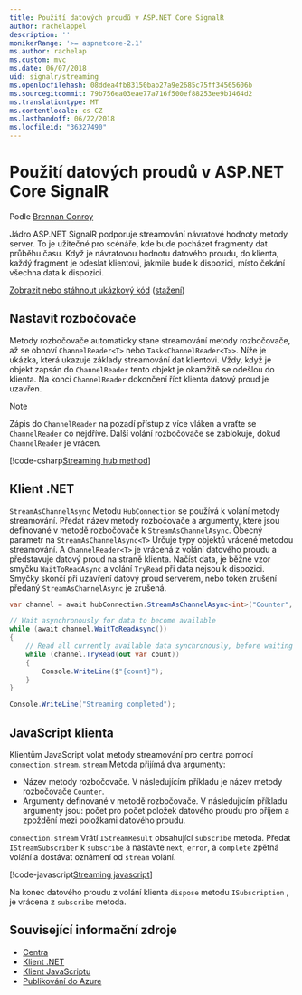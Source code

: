 ```yaml
---
title: Použití datových proudů v ASP.NET Core SignalR
author: rachelappel
description: ''
monikerRange: '>= aspnetcore-2.1'
ms.author: rachelap
ms.custom: mvc
ms.date: 06/07/2018
uid: signalr/streaming
ms.openlocfilehash: 08ddea4fb83150bab27a9e2685c75ff34565606b
ms.sourcegitcommit: 79b756ea03eae77a716f500ef88253ee9b1464d2
ms.translationtype: MT
ms.contentlocale: cs-CZ
ms.lasthandoff: 06/22/2018
ms.locfileid: "36327490"
---
```

# <a name="use-streaming-in-aspnet-core-signalr"></a>Použití datových proudů v ASP.NET Core SignalR

Podle [Brennan Conroy](https://github.com/BrennanConroy)

Jádro ASP.NET SignalR podporuje streamování návratové hodnoty metody server. To je užitečné pro scénáře, kde bude pocházet fragmenty dat průběhu času. Když je návratovou hodnotu datového proudu, do klienta, každý fragment je odeslat klientovi, jakmile bude k dispozici, místo čekání všechna data k dispozici.

[Zobrazit nebo stáhnout ukázkový kód](https://github.com/aspnet/Docs/tree/live/aspnetcore/signalr/streaming/sample) ([stažení](xref:tutorials/index#how-to-download-a-sample))

## <a name="set-up-the-hub"></a>Nastavit rozbočovače

Metody rozbočovače automaticky stane streamování metody rozbočovače, až se obnoví `ChannelReader<T>` nebo `Task<ChannelReader<T>>`. Níže je ukázka, která ukazuje základy streamování dat klientovi. Vždy, když je objekt zapsán do `ChannelReader` tento objekt je okamžitě se odešlou do klienta. Na konci `ChannelReader` dokončení říct klienta datový proud je uzavřen.

> [!NOTE]
> Zápis do `ChannelReader` na pozadí přístup z více vláken a vraťte se `ChannelReader` co nejdříve. Další volání rozbočovače se zablokuje, dokud `ChannelReader` je vrácen.

[!code-csharp[Streaming hub method](streaming/sample/Hubs/StreamHub.cs?range=10-34)]

## <a name="net-client"></a>Klient .NET

`StreamAsChannelAsync` Metodu `HubConnection` se používá k volání metody streamování. Předat název metody rozbočovače a argumenty, které jsou definované v metodě rozbočovače k `StreamAsChannelAsync`. Obecný parametr na `StreamAsChannelAsync<T>` Určuje typy objektů vrácené metodou streamování. A `ChannelReader<T>` je vrácená z volání datového proudu a představuje datový proud na straně klienta. Načíst data, je běžné vzor smyčku `WaitToReadAsync` a volání `TryRead` při data nejsou k dispozici. Smyčky skončí při uzavření datový proud serverem, nebo token zrušení předaný `StreamAsChannelAsync` je zrušená.

```csharp
var channel = await hubConnection.StreamAsChannelAsync<int>("Counter", 10, 500, CancellationToken.None);

// Wait asynchronously for data to become available
while (await channel.WaitToReadAsync())
{
    // Read all currently available data synchronously, before waiting for more data
    while (channel.TryRead(out var count))
    {
        Console.WriteLine($"{count}");
    }
}

Console.WriteLine("Streaming completed");
```

## <a name="javascript-client"></a>JavaScript klienta

Klientům JavaScript volat metody streamování pro centra pomocí `connection.stream`. `stream` Metoda přijímá dva argumenty:

* Název metody rozbočovače. V následujícím příkladu je název metody rozbočovače `Counter`.
* Argumenty definované v metodě rozbočovače. V následujícím příkladu argumenty jsou: počet pro počet položek datového proudu pro příjem a zpoždění mezi položkami datového proudu.

`connection.stream` Vrátí `IStreamResult` obsahující `subscribe` metoda. Předat `IStreamSubscriber` k `subscribe` a nastavte `next`, `error`, a `complete` zpětná volání a dostávat oznámení od `stream` volání.

[!code-javascript[Streaming javascript](streaming/sample/wwwroot/js/stream.js?range=19-36)]

Na konec datového proudu z volání klienta `dispose` metodu `ISubscription` , je vrácena z `subscribe` metoda.

## <a name="related-resources"></a>Související informační zdroje

* [Centra](xref:signalr/hubs)
* [Klient .NET](xref:signalr/dotnet-client)
* [Klient JavaScriptu](xref:signalr/javascript-client)
* [Publikování do Azure](xref:signalr/publish-to-azure-web-app)
